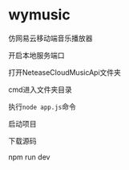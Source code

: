 # wymusic
仿网易云移动端音乐播放器

开启本地服务端口

打开NeteaseCloudMusicApi文件夹

cmd进入文件夹目录

执行`node app.js`命令

启动项目

下载源码

npm run dev